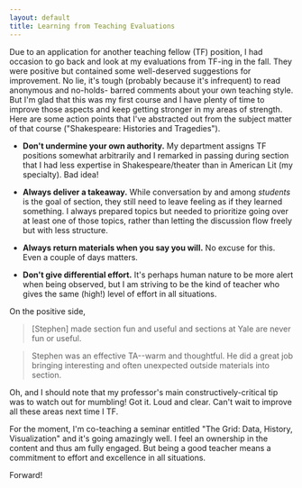 ```yaml
---
layout: default
title: Learning from Teaching Evaluations
---
```

Due to an application for another teaching fellow (TF) position, I had occasion
to go back and look at my evaluations from TF-ing in the fall. They were
positive but contained some well-deserved suggestions for improvement. No lie,
it's tough (probably because it's infrequent) to read anonymous and no-holds-
barred comments about your own teaching style. But I'm glad that this was my
first course and I have plenty of time to improve those aspects and keep getting
stronger in my areas of strength. Here are some action points that I've
abstracted out from the subject matter of that course ("Shakespeare: Histories
and Tragedies").

- **Don't undermine your own authority.** My department assigns TF positions
somewhat arbitrarily and I remarked in passing during section that I had less
expertise in Shakespeare/theater than in American Lit (my specialty). Bad idea!

- **Always deliver a takeaway.** While conversation by and among *students* is
the goal of section, they still need to leave feeling as if they learned
something. I always prepared topics but needed to prioritize going over at least
one of those topics, rather than letting the discussion flow freely but with
less structure.

- **Always return materials when you say you will.** No excuse for this. Even a
couple of days matters.

- **Don't give differential effort.** It's perhaps human nature to be more alert
when being observed, but I am striving to be the kind of teacher who gives the
same (high!) level of effort in all situations.

On the positive side, 

> [Stephen] made section fun and useful and sections at Yale are never fun or
> useful.

> Stephen was an effective TA--warm and thoughtful. He did a great job bringing
> interesting and often unexpected outside materials into section.

Oh, and I should note that my professor's main constructively-critical tip was
to watch out for mumbling! Got it. Loud and clear. Can't wait to improve all
these areas next time I TF.

For the moment, I'm co-teaching a seminar entitled "The Grid: Data, History,
Visualization" and it's going amazingly well. I feel an ownership in the content
and thus am fully engaged. But being a good teacher means a commitment to effort
and excellence in all situations.

Forward!

